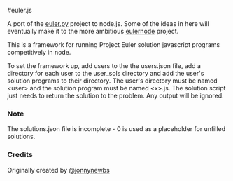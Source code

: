 #euler.js

A port of the [euler.py](https://github.com/jonnynewbs/euler.py) project to node.js. Some of the ideas in here will eventually make it to the more ambitious [eulernode](https://github.com/jonnynewbs/eulernode) project.

This is a framework for running Project Euler solution javascript programs competitively in node.

To set the framework up, add users to the the users.json file, add a directory for each user to the user_sols directory and add the user's solution programs to their directory. The user's directory must be named &lt;user&gt; and the solution program must be named &lt;x&gt;.js. The solution script just needs to return the solution to the problem. Any output will be ignored.

### Note

The solutions.json file is incomplete - 0 is used as a placeholder for unfilled solutions.

### Credits

Originally created by [@jonnynewbs](https://github.com/jonnynewbs)